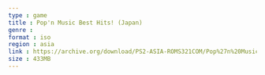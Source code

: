 ```yaml
---
type : game
title : Pop'n Music Best Hits! (Japan)
genre : 
format : iso
region : asia
link : https://archive.org/download/PS2-ASIA-ROMS321COM/Pop%27n%20Music%20Best%20Hits%21%20%28Japan%29.7z
size : 433MB
---
```

